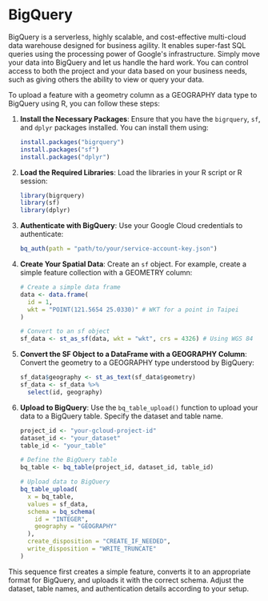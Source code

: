 # BigQuery

BigQuery is a serverless, highly scalable, and cost-effective multi-cloud data warehouse designed for business agility. It enables super-fast SQL queries using the processing power of Google's infrastructure. Simply move your data into BigQuery and let us handle the hard work. You can control access to both the project and your data based on your business needs, such as giving others the ability to view or query your data.


To upload a feature with a geometry column as a GEOGRAPHY data type to BigQuery using R, you can follow these steps:

1. **Install the Necessary Packages**:
   Ensure that you have the `bigrquery`, `sf`, and `dplyr` packages installed. You can install them using:

   ```r
   install.packages("bigrquery")
   install.packages("sf")
   install.packages("dplyr")
   ```

2. **Load the Required Libraries**:
   Load the libraries in your R script or R session:

   ```r
   library(bigrquery)
   library(sf)
   library(dplyr)
   ```

3. **Authenticate with BigQuery**:
   Use your Google Cloud credentials to authenticate:

   ```r
   bq_auth(path = "path/to/your/service-account-key.json")
   ```

4. **Create Your Spatial Data**:
   Create an `sf` object. For example, create a simple feature collection with a GEOMETRY column:

   ```r
   # Create a simple data frame
   data <- data.frame(
     id = 1,
     wkt = "POINT(121.5654 25.0330)" # WKT for a point in Taipei
   )

   # Convert to an sf object
   sf_data <- st_as_sf(data, wkt = "wkt", crs = 4326) # Using WGS 84
   ```

5. **Convert the SF Object to a DataFrame with a GEOGRAPHY Column**:
   Convert the geometry to a GEOGRAPHY type understood by BigQuery:

   ```r
   sf_data$geography <- st_as_text(sf_data$geometry) 
   sf_data <- sf_data %>%
     select(id, geography)
   ```

6. **Upload to BigQuery**:
   Use the `bq_table_upload()` function to upload your data to a BigQuery table. Specify the dataset and table name.

   ```r
   project_id <- "your-gcloud-project-id"
   dataset_id <- "your_dataset"
   table_id <- "your_table"

   # Define the BigQuery table
   bq_table <- bq_table(project_id, dataset_id, table_id)

   # Upload data to BigQuery
   bq_table_upload(
     x = bq_table,
     values = sf_data,
     schema = bq_schema(
       id = "INTEGER",
       geography = "GEOGRAPHY"
     ),
     create_disposition = "CREATE_IF_NEEDED",
     write_disposition = "WRITE_TRUNCATE"
   )
   ```

This sequence first creates a simple feature, converts it to an appropriate format for BigQuery, and uploads it with the correct schema. Adjust the dataset, table names, and authentication details according to your setup.